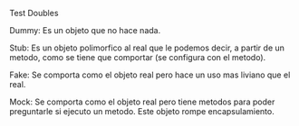 Test Doubles

Dummy: Es un objeto que no hace nada.

Stub: Es un objeto polimorfico al real que le podemos decir, a partir de un metodo,
como se tiene que comportar (se configura con el metodo).

Fake: Se comporta como el objeto real pero hace un uso mas liviano que el real.

Mock: Se comporta como el objeto real pero tiene metodos para poder preguntarle si ejecuto un metodo.
Este objeto rompe encapsulamiento.